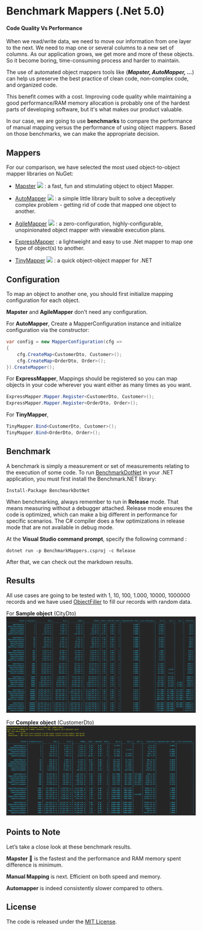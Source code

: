 # Benchmark Mappers (.Net 5.0)

#### Code Quality Vs Performance

When we read/write data, we need to move our information from one layer to the next. We need to map one or several columns to a new set of columns. As our application grows, we get more and more of these objects. So it become boring, time-consuming process and harder to maintain.

The use of automated object mappers tools like (***Mapster, AutoMapper, ...***) can help us preserve the best practice of clean code, non-complex code, and organized code.

This benefit comes with a cost. Improving code quality while maintaining a good performance/RAM memory allocation is probably one of the hardest parts of developing software, but it's what makes our product valuable.

In our case, we are going to use **benchmarks** to compare the performance of manual mapping versus the performance of using object mappers. Based on those benchmarks, we can make the appropriate decision.


## Mappers

For our comparison, we have selected the most used object-to-object mapper libraries on NuGet:

- [Mapster](https://github.com/MapsterMapper/Mapster) ![](https://img.shields.io/nuget/v/Mapster.svg) : a fast, fun and stimulating object to object Mapper.

- [AutoMapper](https://github.com/AutoMapper/AutoMapper) ![](http://img.shields.io/nuget/v/AutoMapper.svg) : a simple little library built to solve a deceptively complex problem - getting rid of code that mapped one object to another.

- [AgileMapper](https://github.com/agileobjects/AgileMapper) ![](https://badge.fury.io/nu/AgileObjects.AgileMapper.svg) : a zero-configuration, highly-configurable, unopinionated object mapper with viewable execution plans.

- [ExpressMapper](https://github.com/fluentsprings/ExpressMapper) : a lightweight and easy to use .Net mapper to map one type of object(s) to another.

- [TinyMapper](https://github.com/TinyMapper/TinyMapper) ![](https://img.shields.io/nuget/v/tinymapper.svg) : a quick object-object mapper for .NET

## Configuration
To map an object to another one, you should first initialize mapping configuration for each object.

**Mapster** and **AgileMapper** don't need any configuration.

For **AutoMapper**,
Create a MapperConfiguration instance and initialize configuration via the constructor:
```cs
var config = new MapperConfiguration(cfg =>
{
	cfg.CreateMap<CustomerDto, Customer>();
	cfg.CreateMap<OrderDto, Order>();
}).CreateMapper();
```
For **ExpressMapper**,
Mappings should be registered so you can map objects in your code wherever you want either as many times as you want.
```cs
ExpressMapper.Mapper.Register<CustomerDto, Customer>();
ExpressMapper.Mapper.Register<OrderDto, Order>();
```
For **TinyMapper**,
```cs
TinyMapper.Bind<CustomerDto, Customer>();
TinyMapper.Bind<OrderDto, Order>();
```

## Benchmark
A benchmark is simply a measurement or set of measurements relating to the execution of some code.
To run [BenchmarkDotNet](https://github.com/dotnet/BenchmarkDotNet) in your .NET application, you must first install the Benchmark.NET library:
```
Install-Package BenchmarkDotNet
```

When benchmarking, always remember to run in **Release** mode. That means measuring without a debugger attached. Release mode ensures the code is optimized, which can make a big different in performance for specific scenarios. The C# compiler does a few optimizations in release mode that are not available in debug mode.

At the **Visual Studio command prompt**, specify the following command :
```
dotnet run -p BenchmarkMappers.csproj -c Release
```

After that, we can check out the markdown results.

## Results
All use cases are going to be tested with 1, 10, 100, 1.000,  10000, 1000000 records and we have used [ObjectFiller](http://objectfiller.net/) to fill our records with random data.

For **Sample object** (CityDto)
![](https://raw.githubusercontent.com/ChokriHadiri/Benchmark-Dotnet-Mappers/master/BenchmarkSampleResults.PNG)

For **Complex object** (CustomerDto)
![](https://raw.githubusercontent.com/ChokriHadiri/Benchmark-Dotnet-Mappers/master/BenchmarkResults.PNG)



## Points to Note
Let’s take a close look at these benchmark results.

**Mapster** 🥇 is the fastest  and the performance and RAM memory spent difference is minimum.

**Manual Mapping** is next. Efficient on both speed and memory.

**Automapper** is indeed consistently slower compared to others.


## License
The code is released under the [MIT License](https://opensource.org/licenses/MIT "MIT License").